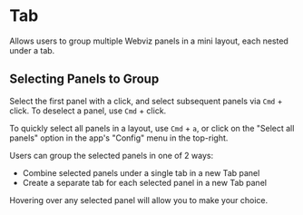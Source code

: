 # Tab

Allows users to group multiple Webviz panels in a mini layout, each nested under a tab.

## Selecting Panels to Group

Select the first panel with a click, and select subsequent panels via `Cmd` + click. To deselect a panel, use `Cmd` + click.

To quickly select all panels in a layout, use `Cmd` + `a`, or click on the "Select all panels" option in the app's "Config" menu in the top-right.

Users can group the selected panels in one of 2 ways:

- Combine selected panels under a single tab in a new Tab panel
- Create a separate tab for each selected panel in a new Tab panel

Hovering over any selected panel will allow you to make your choice.
